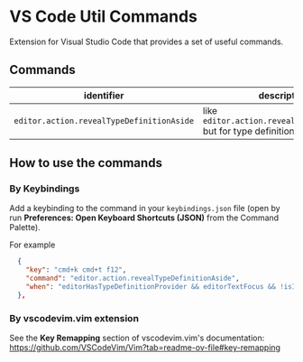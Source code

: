 # VS Code Util Commands

Extension for Visual Studio Code that provides a set of useful commands.

## Commands

| identifier                                | description                                                        |
| ----------------------------------------- | ------------------------------------------------------------------ |
| `editor.action.revealTypeDefinitionAside` | like `editor.action.revealDefinitionAside` but for type definition |

## How to use the commands

### By Keybindings

Add a keybinding to the command in your `keybindings.json` file (open by run **Preferences: Open Keyboard Shortcuts (JSON)** from the Command Palette).

For example

```json
  {
    "key": "cmd+k cmd+t f12",
    "command": "editor.action.revealTypeDefinitionAside",
    "when": "editorHasTypeDefinitionProvider && editorTextFocus && !isInEmbeddedEditor"
  },
```

### By vscodevim.vim extension

See the **Key Remapping** section of vscodevim.vim's documentation: https://github.com/VSCodeVim/Vim?tab=readme-ov-file#key-remapping
